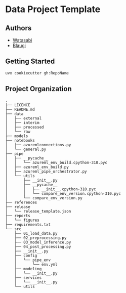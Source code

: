 # Data Project Template

## Authors
- [Watasabi](https://github.com/watasabi)
- [Blaugi](https://github.com/blaugi)

## Getting Started

```bash
uvx cookiecutter gh:RepoName
```

## Project Organization
```
.
├── LICENCE
├── README.md
├── data
│   ├── external
│   ├── interim
│   ├── processed
│   └── raw
├── models
├── notebooks
│   ├── azuremlconnections.py
│   └── general.py
├── pipe
│   ├── __pycache__
│   │   └── azureml_env_build.cpython-310.pyc
│   ├── azureml_env_build.py
│   ├── azureml_pipe_orchestrator.py
│   └── utils
│       ├── __init__.py
│       ├── __pycache__
│       │   ├── __init__.cpython-310.pyc
│       │   └── compare_env_version.cpython-310.pyc
│       └── compare_env_version.py
├── references
├── release
│   └── release_template.json
├── reports
│   └── figures
├── requirements.txt
└── src
    ├── 01_load_data.py
    ├── 02_preprocessing.py
    ├── 03_model_inference.py
    ├── 04_post_processing.py
    ├── __init__.py
    ├── config
    │   └── pipe_env
    │       └── env.yml
    ├── modeling
    │   └── __init__.py
    ├── services
    │   └── __init__.py
    └── utils
```
